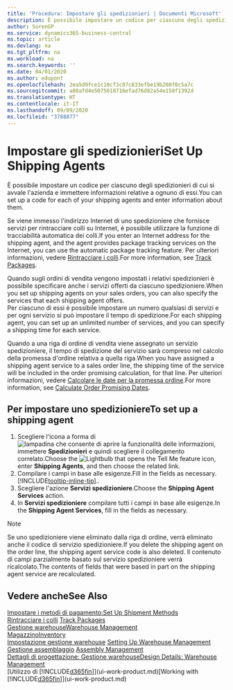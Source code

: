 ```yaml
---
title: 'Procedura: Impostare gli spedizionieri | Documenti Microsoft'
description: È possibile impostare un codice per ciascuno degli spedizionieri di cui si avvale l'azienda e immettere informazioni relative a ognuno di essi.
author: SorenGP
ms.service: dynamics365-business-central
ms.topic: article
ms.devlang: na
ms.tgt_pltfrm: na
ms.workload: na
ms.search.keywords: ''
ms.date: 04/01/2020
ms.author: edupont
ms.openlocfilehash: 2ea5d9fce1c10cf3c07c833efbe19b208f0c5a7c
ms.sourcegitcommit: a80afd4e5075018716efad76d82a54e158f1392d
ms.translationtype: HT
ms.contentlocale: it-IT
ms.lasthandoff: 09/09/2020
ms.locfileid: "3788877"
---
```

# <a name="set-up-shipping-agents"></a><span data-ttu-id="da791-103">Impostare gli spedizionieri</span><span class="sxs-lookup"><span data-stu-id="da791-103">Set Up Shipping Agents</span></span>
<span data-ttu-id="da791-104">È possibile impostare un codice per ciascuno degli spedizionieri di cui si avvale l'azienda e immettere informazioni relative a ognuno di essi.</span><span class="sxs-lookup"><span data-stu-id="da791-104">You can set up a code for each of your shipping agents and enter information about them.</span></span>  

<span data-ttu-id="da791-105">Se viene immesso l'indirizzo Internet di uno spedizioniere che fornisce servizi per rintracciare colli su Internet, è possibile utilizzare la funzione di tracciabilità automatica dei colli.</span><span class="sxs-lookup"><span data-stu-id="da791-105">If you enter an Internet address for the shipping agent, and the agent provides package tracking services on the Internet, you can use the automatic package tracking feature.</span></span> <span data-ttu-id="da791-106">Per ulteriori informazioni, vedere [Rintracciare i colli](sales-how-track-packages.md).</span><span class="sxs-lookup"><span data-stu-id="da791-106">For more information, see [Track Packages](sales-how-track-packages.md).</span></span>

<span data-ttu-id="da791-107">Quando sugli ordini di vendita vengono impostati i relativi spedizionieri è possibile specificare anche i servizi offerti da ciascuno spedizioniere.</span><span class="sxs-lookup"><span data-stu-id="da791-107">When you set up shipping agents on your sales orders, you can also specify the services that each shipping agent offers.</span></span>  
<span data-ttu-id="da791-108">Per ciascuno di essi è possibile impostare un numero qualsiasi di servizi e per ogni servizio si può impostare il tempo di spedizione.</span><span class="sxs-lookup"><span data-stu-id="da791-108">For each shipping agent, you can set up an unlimited number of services, and you can specify a shipping time for each service.</span></span>  

<span data-ttu-id="da791-109">Quando a una riga di ordine di vendita viene assegnato un servizio spedizioniere, il tempo di spedizione del servizio sarà compreso nel calcolo della promessa d'ordine relativa a quella riga.</span><span class="sxs-lookup"><span data-stu-id="da791-109">When you have assigned a shipping agent service to a sales order line, the shipping time of the service will be included in the order promising calculation, for that line.</span></span> <span data-ttu-id="da791-110">Per ulteriori informazioni, vedere [Calcolare le date per la promessa ordine](sales-how-to-calculate-order-promising-dates.md).</span><span class="sxs-lookup"><span data-stu-id="da791-110">For more information, see [Calculate Order Promising Dates](sales-how-to-calculate-order-promising-dates.md).</span></span>

## <a name="to-set-up-a-shipping-agent"></a><span data-ttu-id="da791-111">Per impostare uno spedizioniere</span><span class="sxs-lookup"><span data-stu-id="da791-111">To set up a shipping agent</span></span>  
1.  <span data-ttu-id="da791-112">Scegliere l'icona a forma di ![lampadina che consente di aprire la funzionalità delle informazioni](media/ui-search/search_small.png "Informazioni sull'operazione che si desidera eseguire"), immettere **Spedizionieri** e quindi scegliere il collegamento correlato.</span><span class="sxs-lookup"><span data-stu-id="da791-112">Choose the ![Lightbulb that opens the Tell Me feature](media/ui-search/search_small.png "Tell me what you want to do") icon, enter **Shipping Agents**, and then choose the related link.</span></span>  
2.  <span data-ttu-id="da791-113">Compilare i campi in base alle esigenze.</span><span class="sxs-lookup"><span data-stu-id="da791-113">Fill in the fields as necessary.</span></span> [!INCLUDE[tooltip-inline-tip](includes/tooltip-inline-tip_md.md)]<span data-ttu-id="da791-114">.</span><span class="sxs-lookup"><span data-stu-id="da791-114">.</span></span>  
3.  <span data-ttu-id="da791-115">Scegliere l'azione **Servizi spedizioniere**.</span><span class="sxs-lookup"><span data-stu-id="da791-115">Choose the **Shipping Agent Services** action.</span></span>
4. <span data-ttu-id="da791-116">In **Servizi spedizioniere** compilare tutti i campi in base alle esigenze.</span><span class="sxs-lookup"><span data-stu-id="da791-116">In the **Shipping Agent Services**, fill in the fields as necessary.</span></span>

> [!NOTE]  
>  <span data-ttu-id="da791-117">Se uno spedizioniere viene eliminato dalla riga di ordine, verrà eliminato anche il codice di servizio spedizioniere.</span><span class="sxs-lookup"><span data-stu-id="da791-117">If you delete the shipping agent on the order line, the shipping agent service code is also deleted.</span></span> <span data-ttu-id="da791-118">Il contenuto di campi parzialmente basato sul servizio spedizioniere verrà ricalcolato.</span><span class="sxs-lookup"><span data-stu-id="da791-118">The contents of fields that were based in part on the shipping agent service are recalculated.</span></span>  

## <a name="see-also"></a><span data-ttu-id="da791-119">Vedere anche</span><span class="sxs-lookup"><span data-stu-id="da791-119">See Also</span></span>
[<span data-ttu-id="da791-120">Impostare i metodi di pagamento:</span><span class="sxs-lookup"><span data-stu-id="da791-120">Set Up Shipment Methods</span></span>](sales-how-set-up-shipment-methods.md)  
<span data-ttu-id="da791-121">[Rintracciare i colli](sales-how-track-packages.md)  </span><span class="sxs-lookup"><span data-stu-id="da791-121">[Track Packages](sales-how-track-packages.md)  </span></span>  
[<span data-ttu-id="da791-122">Gestione warehouse</span><span class="sxs-lookup"><span data-stu-id="da791-122">Warehouse Management</span></span>](warehouse-manage-warehouse.md)  
[<span data-ttu-id="da791-123">Magazzino</span><span class="sxs-lookup"><span data-stu-id="da791-123">Inventory</span></span>](inventory-manage-inventory.md)  
<span data-ttu-id="da791-124">[Impostazione gestione warehouse](warehouse-setup-warehouse.md)   </span><span class="sxs-lookup"><span data-stu-id="da791-124">[Setting Up Warehouse Management](warehouse-setup-warehouse.md)   </span></span>  
<span data-ttu-id="da791-125">[Gestione assemblaggio](assembly-assemble-items.md)  </span><span class="sxs-lookup"><span data-stu-id="da791-125">[Assembly Management](assembly-assemble-items.md)  </span></span>  
[<span data-ttu-id="da791-126">Dettagli di progettazione: Gestione warehouse</span><span class="sxs-lookup"><span data-stu-id="da791-126">Design Details: Warehouse Management</span></span>](design-details-warehouse-management.md)  
<span data-ttu-id="da791-127">[Utilizzo di [!INCLUDE[d365fin](includes/d365fin_md.md)]](ui-work-product.md)</span><span class="sxs-lookup"><span data-stu-id="da791-127">[Working with [!INCLUDE[d365fin](includes/d365fin_md.md)]](ui-work-product.md)</span></span>  
